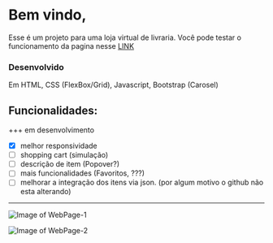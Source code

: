 # Bem vindo, 
Esse é um projeto para uma loja virtual de livraria. 
Você pode testar o funcionamento da pagina nesse [LINK](https://felipeaguiarn.github.io/livraria-web/)
### Desenvolvido 
Em HTML, CSS (FlexBox/Grid), Javascript, Bootstrap (Carosel)  

## Funcionalidades:
+++ em desenvolvimento
- [x] melhor responsividade
- [ ] shopping cart (simulação)
- [ ] descrição de item (Popover?)
- [ ] mais funcionalidades (Favoritos, ???)
- [ ] melhorar a integração dos itens via json. (por algum motivo o github não esta alterando)
___

![Image of WebPage-1](https://raw.githubusercontent.com/felipeaguiarn/sebo-leste/master/Screenshot-1.png)

![Image of WebPage-2](https://raw.githubusercontent.com/felipeaguiarn/sebo-leste/master/Screenshot-2.png)
